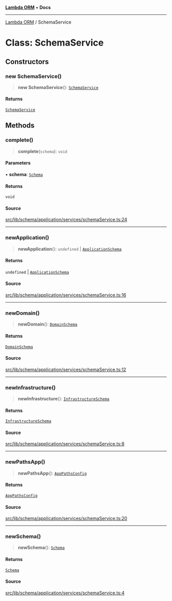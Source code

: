 [**Lambda ORM**](../README.md) • **Docs**

***

[Lambda ORM](../README.md) / SchemaService

# Class: SchemaService

## Constructors

### new SchemaService()

> **new SchemaService**(): [`SchemaService`](SchemaService.md)

#### Returns

[`SchemaService`](SchemaService.md)

## Methods

### complete()

> **complete**(`schema`): `void`

#### Parameters

• **schema**: [`Schema`](../interfaces/Schema.md)

#### Returns

`void`

#### Source

[src/lib/schema/application/services/schemaService.ts:24](https://github.com/lambda-orm/lambdaorm-base/blob/5d74b344f8322b5f4e53698b0a2759c1bc628a31/src/lib/schema/application/services/schemaService.ts#L24)

***

### newApplication()

> **newApplication**(): `undefined` \| [`ApplicationSchema`](../interfaces/ApplicationSchema.md)

#### Returns

`undefined` \| [`ApplicationSchema`](../interfaces/ApplicationSchema.md)

#### Source

[src/lib/schema/application/services/schemaService.ts:16](https://github.com/lambda-orm/lambdaorm-base/blob/5d74b344f8322b5f4e53698b0a2759c1bc628a31/src/lib/schema/application/services/schemaService.ts#L16)

***

### newDomain()

> **newDomain**(): [`DomainSchema`](../interfaces/DomainSchema.md)

#### Returns

[`DomainSchema`](../interfaces/DomainSchema.md)

#### Source

[src/lib/schema/application/services/schemaService.ts:12](https://github.com/lambda-orm/lambdaorm-base/blob/5d74b344f8322b5f4e53698b0a2759c1bc628a31/src/lib/schema/application/services/schemaService.ts#L12)

***

### newInfrastructure()

> **newInfrastructure**(): [`InfrastructureSchema`](../interfaces/InfrastructureSchema.md)

#### Returns

[`InfrastructureSchema`](../interfaces/InfrastructureSchema.md)

#### Source

[src/lib/schema/application/services/schemaService.ts:8](https://github.com/lambda-orm/lambdaorm-base/blob/5d74b344f8322b5f4e53698b0a2759c1bc628a31/src/lib/schema/application/services/schemaService.ts#L8)

***

### newPathsApp()

> **newPathsApp**(): [`AppPathsConfig`](../interfaces/AppPathsConfig.md)

#### Returns

[`AppPathsConfig`](../interfaces/AppPathsConfig.md)

#### Source

[src/lib/schema/application/services/schemaService.ts:20](https://github.com/lambda-orm/lambdaorm-base/blob/5d74b344f8322b5f4e53698b0a2759c1bc628a31/src/lib/schema/application/services/schemaService.ts#L20)

***

### newSchema()

> **newSchema**(): [`Schema`](../interfaces/Schema.md)

#### Returns

[`Schema`](../interfaces/Schema.md)

#### Source

[src/lib/schema/application/services/schemaService.ts:4](https://github.com/lambda-orm/lambdaorm-base/blob/5d74b344f8322b5f4e53698b0a2759c1bc628a31/src/lib/schema/application/services/schemaService.ts#L4)
